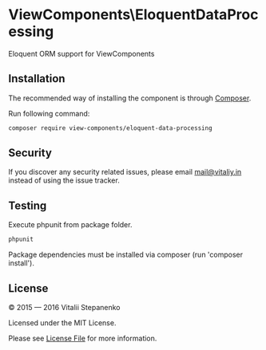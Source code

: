 # ViewComponents\EloquentDataProcessing
Eloquent ORM support for ViewComponents

## Installation

The recommended way of installing the component is through [Composer](https://getcomposer.org).

Run following command:

```bash
composer require view-components/eloquent-data-processing
```

## Security

If you discover any security related issues, please email mail@vitaliy.in instead of using the issue tracker.

## Testing

Execute phpunit from package folder.

```bash
phpunit
```
Package dependencies must be installed via composer (run 'composer install').

## License

© 2015 &mdash; 2016 Vitalii Stepanenko

Licensed under the MIT License.

Please see [License File](LICENSE) for more information.
